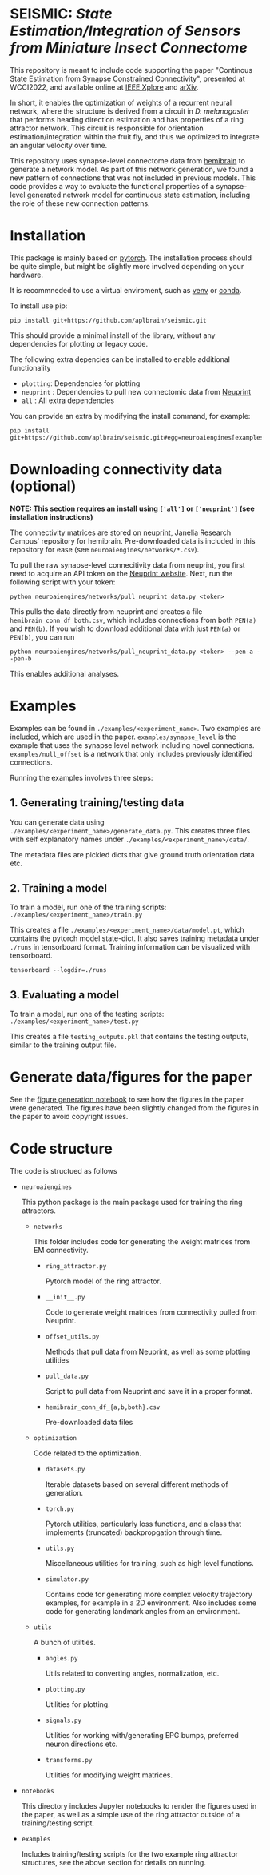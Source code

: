 # SEISMIC: _State Estimation/Integration of Sensors from Miniature Insect Connectome_

This repository is meant to include code supporting the paper "Continous State Estimation from Synapse Constrained Connectivity", presented at WCCI2022, and available online at [IEEE Xplore]() and [arXiv]().

In short, it enables the optimization of weights of a recurrent neural network, where the structure is derived from a circuit in _D. melanogaster_ that performs heading direction estimation and has properties of a ring attractor network. This circuit is responsible for orientation estimation/integration within the fruit fly, and thus we optimized to integrate an angular velocity over time. 

This repository uses synapse-level connectome data from [hemibrain](https://www.janelia.org/project-team/flyem/hemibrain) to generate a network model. As part of this network generation, we found a new pattern of connections that was not included in previous models. This code provides a way to evaluate the functional properties of  a synapse-level generated network model for continuous state estimation, including the role of these new connection patterns.


# Installation

This package is mainly based on [pytorch](https://pytorch.org/). The installation process should be quite simple, but might be slightly more involved depending on your hardware.

It is recommneded to use a virtual enviroment, such as [venv](https://docs.python.org/3/library/venv.html) or [conda](https://docs.conda.io/en/latest/).

To install use pip:

```
pip install git+https://github.com/aplbrain/seismic.git
```

This should provide a minimal install of the library, without any dependencies for plotting or legacy code.

The following extra depencies can be installed to enable additional functionality
* `plotting`: Dependencies for plotting
* `neuprint` : Dependencies to pull new connectomic data from [Neuprint](https://neuprint.janelia.org/)
* `all` : All extra dependencies

You can provide an extra by modifying the install command, for example:
```
pip install git+https://github.com/aplbrain/seismic.git#egg=neuroaiengines[examples]
```

# Downloading connectivity data (optional)

**NOTE: This section requires an install using `['all']` or `['neuprint']` (see installation instructions)**

The connectivity matrices are stored on [neuprint](https://neuprint.janelia.org/), Janelia Research Campus' repository for hemibrain. Pre-downloaded data is included in this repository for ease (see `neuroaiengines/networks/*.csv`).

To pull the raw synapse-level connecitivity data from neuprint, you first need to acquire an API token on the [Neuprint website](https://neuprint.janelia.org/). Next, run the following script with your token:

```
python neuroaiengines/networks/pull_neuprint_data.py <token>
```

This pulls the data directly from neuprint and creates a file `hemibrain_conn_df_both.csv`, which includes connections from both `PEN(a)` and `PEN(b)`. If you wish to download additional data with just `PEN(a)` or `PEN(b)`, you can run 
```
python neuroaiengines/networks/pull_neuprint_data.py <token> --pen-a --pen-b
```
This enables additional analyses.
# Examples
Examples can be found in `./examples/<experiment_name>`. Two examples are included, which are used in the paper. `examples/synapse_level` is the example that uses the synapse level network including novel connections. `examples/null_offset` is a network that only includes previously identified connections.

Running the examples involves three steps:

## 1. Generating training/testing data

You can generate data using `./examples/<experiment_name>/generate_data.py`. This creates three files with self explanatory names under `./examples/<experiment_name>/data/`. 

The metadata files are pickled dicts that give ground truth orientation data etc.

## 2. Training a model

To train a model, run one of the training scripts: `./examples/<experiment_name>/train.py`

This creates a file `./examples/<experiment_name>/data/model.pt`, which contains the pytorch model state-dict. It also saves training metadata under `./runs` in tensorboard format. Training information can be visualized with tensorboard.

```
tensorboard --logdir=./runs
```


## 3. Evaluating a model

To train a model, run one of the testing scripts: `./examples/<experiment_name>/test.py`

This creates a file `testing_outputs.pkl` that contains the testing outputs, similar to the training output file.





# Generate data/figures for the paper

See the [figure generation notebook](./notebooks/make_paper_figures.ipynb) to see how the figures in the paper were generated. The figures have been slightly changed from the figures in the paper to avoid copyright issues.

# Code structure
The code is structued as follows

* `neuroaiengines`

    This python package is the main package used for training the ring attractors.
    * `networks`

        This folder includes code for generating the weight matrices from EM connectivity.
        * `ring_attractor.py`

            Pytorch model of the ring attractor.
        * `__init__.py`
        
            Code to generate weight matrices from connectivity pulled from Neuprint.

        * `offset_utils.py`

            Methods that pull data from Neuprint, as well as some plotting utilities
        
        * `pull_data.py`

            Script to pull data from Neuprint and save it in a proper format.
        * `hemibrain_conn_df_{a,b,both}.csv`

            Pre-downloaded data files
        
    * `optimization`

        Code related to the optimization.

        * `datasets.py`

            Iterable datasets based on several different methods of generation.
        * `torch.py`

            Pytorch utilities, particularly loss functions, and a class that implements (truncated) backpropgation through time. 
        * `utils.py`

            Miscellaneous utilities for training, such as high level functions.
        * `simulator.py`

            Contains code for generating more complex velocity trajectory examples, for example in a 2D environment. Also includes some code for generating landmark angles from an environment.

    * `utils`

        A bunch of utilties.

        * `angles.py`

            Utils related to converting angles, normalization, etc.
        * `plotting.py`

            Utilities for plotting.
        * `signals.py`

            Utilities for working with/generating EPG bumps, preferred neuron directions etc.
        * `transforms.py`

            Utilities for modifying weight matrices.
* `notebooks`

    This directory includes Jupyter notebooks to render the figures used in the paper, as well as a simple use of the ring attractor outside of a training/testing script.
* `examples`

    Includes training/testing scripts for the two example ring attractor structures, see the above section for details on running.


